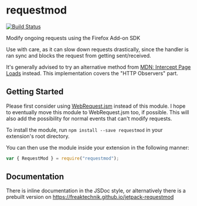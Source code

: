 # requestmod
[![Build Status](https://travis-ci.org/freaktechnik/jetpack-requestmod.svg?branch=master)](https://travis-ci.org/freaktechnik/jetpack-requestmod)

Modify ongoing requests using the Firefox Add-on SDK

Use with care, as it can slow down requests drastically, since the handler is
ran sync and blocks the request from getting sent/received.

It's generally advised to try an alternative method from [MDN: Intercept Page Loads][intercept] instead.
This implementation covers the "HTTP Observers" part.

## Getting Started
Please first consider using [WebRequest.jsm](https://developer.mozilla.org/en-US/docs/Mozilla/JavaScript_code_modules/WebRequest.jsm) instead of this module. I hope to eventually move this module to WebRequest.jsm too, if possible. This will also add the possibility for normal events that can't modify requests.

To install the module, run `npm install --save requestmod` in your
extension's root directory.

You can then use the module inside your extension in the following manner:
```js
var { RequestMod } = require("requestmod");
```

## Documentation
There is inline documentation in the JSDoc style, or alternatively there is a
prebuilt version on https://freaktechnik.github.io/jetpack-requestmod

[intercept]: https://developer.mozilla.org/en-US/Add-ons/Overlay_Extensions/XUL_School/Intercepting_Page_Loads "Intercept Page Loads"
